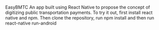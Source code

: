 EasyBMTC
An app built using React Native to propose the concept of digitizing public transportation payments.
To try it out, first install react native and npm.
Then clone the repository, run npm install and then run react-native run-android
